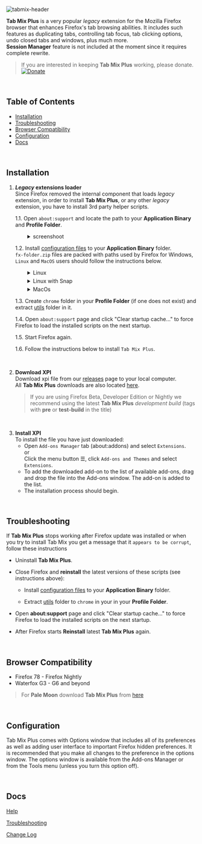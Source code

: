 ![tabmix-header](https://github.com/onemen/TabMixPlus/assets/3650909/232b1106-10ed-4b07-ab7d-53301167a694)

<style>
details {
  margin-left: 32px;
  margin-bottom: 5px !important;
}
</style>

**Tab Mix Plus** is a very popular _legacy_ extension for the Mozilla Firefox browser that enhances Firefox's tab browsing abilities. It includes such features as duplicating tabs, controlling tab focus, tab clicking options, undo closed tabs and windows, plus much more.<br/>
**Session Manager** feature is not included at the moment since it requires complete rewrite.

>If you are interested in keeping **Tab Mix Plus** working, please donate.
[![Donate](https://img.shields.io/badge/Donate-PayPal-green.svg)](https://www.paypal.com/donate?hosted_button_id=W25388CZ3MNU8)

<br/>

## Table of Contents <!-- omit in toc -->
- [Installation](#installation)
- [Troubleshooting](#troubleshooting)
- [Browser Compatibility](#browser-compatibility)
- [Configuration](#configuration)
- [Docs](#docs)

<br/>

## Installation
1. **_Legacy_ extensions loader**<br/>
Since Firefox removed the internal component that loads _legacy_ extension, in order to install **Tab Mix Plus**, or any other _legacy_ extension, you have to install 3rd party helper scripts.

   1.1. Open `about:support` and locate the path to your **Application Binary** and **Profile Folder**.
   <details><summary>screenshoot</summary>

   ![firefox](https://github.com/onemen/TabMixPlus/assets/3650909/e39c4d4e-5bec-47fe-96d7-faba7fab24b2)
   </details>

   1.2. Install [configuration files](https://github.com/onemen/TabMixPlus/files/14075743/fx-folder.zip) to your **Application Binary** folder.<br/>
   `fx-folder.zip` files are packed with paths used by Firefox for Windows, `Linux` and `MacOS` users should follow the instructions below.
   <details>
     <summary>Linux</summary>

     **Note**:<br/>
     The default path to Firefox on Linux is typically `/usr/lib/firefox/`.

     **Verify the path**:<br/>
     Check the actual path to your Firefox **Application Binary**.
     If it differs from `/usr/lib/firefox/`, replace the path accordingly in the following instructions.

     **Copy the configuration files extracted from `fx-folder.zip`**:<br/>
     * copy `config.js` to `/usr/lib/firefox/config.js`
     * copy `config-prefs.js` to `/usr/lib/firefox/browser/defaults/preferences/config-prefs.js`  
   </details>

   <details>
     <summary>Linux with Snap</summary>

     **Compatibility Note**:<br/>
     `Firefox snap for Linux` versions prior to 108 are not supported.

     **Instructions for Firefox snap 108 or newer**

     **Verify installation path**:<br/>
     If you're uncertain about the installation path of your Firefox snap, use the command `snap list firefox` in your terminal to check.

     **Copy the configuration files extracted from `fx-folder.zip`**:<br/>
     * copy `config.js` to `/etc/firefox/config.js`
     * copy `config-prefs.js` to `/etc/firefox/defaults/pref/config-prefs.js`

     <br/>

     **Create subfolders if necessary**<br/>
     If the folders /defaults or /pref don't exist within /etc/firefox/ create them.
   </details>

   <details>
     <summary>MacOs</summary>

     **Note**:<br/>
     The default path to Firefox on MacOs is typically `Firefox.app/Contents/Resources`.

     **Verify the path**:<br/>
     Check the actual path to your Firefox **Application Binary**.
     If it differs from `Firefox.app/Contents/Resources`, replace the path accordingly in the following instructions.

     **Copy the configuration files extracted from `fx-folder.zip`**:<br/>
     * copy `config.js` to `Firefox.app/Contents/Resources/config.js`
     * copy `config-prefs.js` to `Firefox.app/Contents/Resources/defaults/pref/config-prefs.js`
   </details>

   1.3. Create `chrome` folder in your **Profile Folder** (if one does not exist) and extract [utils](https://github.com/onemen/TabMixPlus/files/14075742/utils_extensions_and_scripts.zip) folder in it.

   1.4. Open `about:support` page and click "Clear startup cache…" to force Firefox to load the installed scripts on the next startup.

   1.5. Start Firefox again.

   1.6. Follow the instructions below to install `Tab Mix Plus`.

   <br/>

1. **Download XPI**<br/>
    Download xpi file from our [releases](https://github.com/onemen/TabMixPlus/releases) page to your local computer.<br/>
    All **Tab Mix Plus** downloads are also located [here](https://bitbucket.org/onemen/tabmixplus-for-firefox/downloads/).
    >If you are using Firefox Beta, Developer Edition or Nightly we recommend using the latest **Tab Mix Plus** _development build_ (tags with **pre** or **test-build** in the title)

<br/>

3. **Install XPI**<br/>
   To install the file you have just downloaded:
   * Open `Add-ons Manager` tab (about:addons) and select `Extensions`.
     <br/>or<br/>
     Click the menu button ☰, click `Add-ons and Themes` and select `Extensions`.
   * To add the downloaded add-on to the list of available add-ons, drag and drop the file into the Add-ons window. The add-on is added to the list.
   * The installation process should begin.

<br/>

## Troubleshooting
If <b>Tab Mix Plus</b> stops working after Firefox update was installed or when you try to install Tab Mix you get a message that it `appears to be corrupt`, follow these instructions

* Uninstall **Tab Mix Plus**.
* Close Firefox and **reinstall** the latest versions of these scripts (see instructions above):
  * Install [configuration files](https://github.com/onemen/TabMixPlus/files/14075743/fx-folder.zip) to your **Application Binary** folder.

  * Extract [utils](https://github.com/onemen/TabMixPlus/files/14075742/utils_extensions_and_scripts.zip) folder to `chrome` in your in your **Profile Folder**.

* Open <b>about:support</b> page and click "Clear startup cache…" to force Firefox to load the installed scripts on the next startup.</li>
* After Firefox starts **Reinstall** latest <b>Tab Mix Plus</b> again.

<br/>

## Browser Compatibility
  * Firefox 78 - Firefox Nightly
  * Waterfox G3 - G6 and beyond

> For **Pale Moon** download **Tab Mix Plus** from [here](https://addons.palemoon.org/addon/tab-mix-plus/)

<br/>

## Configuration
Tab Mix Plus comes with Options window that includes all of its preferences as well as adding user interface to important Firefox hidden preferences. It is recommended that you make all changes to the preference in the options window. The options window is available from the Add-ons Manager or from the Tools menu (unless you turn this option off).

<br/>

## Docs
[Help](https://onemen.github.io/tabmixplus-docs/help/index.html)

[Troubleshooting](https://onemen.github.io/tabmixplus-docs/troubleshooting/index.html)

[Change Log](https://onemen.github.io/tabmixplus-docs/changelog/index.html)
